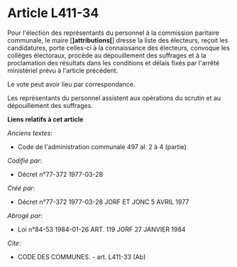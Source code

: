 # Article L411-34

Pour l'élection des représentants du personnel à la commission paritaire communale, le maire [**]attributions[**] dresse la
liste des électeurs, reçoit les candidatures, porte celles-ci à la connaissance des électeurs, convoque les collèges
électoraux, procède au dépouillement des suffrages et à la proclamation des résultats dans les conditions et délais fixés par
l'arrêté ministériel prévu à l'article précédent.

Le vote peut avoir lieu par correspondance.

Les représentants du personnel assistent aux opérations du scrutin et au dépouillement des suffrages.

**Liens relatifs à cet article**

_Anciens textes_:

  - Code de l'administration communale 497 al. 2 à 4 (partie)

_Codifié par_:

  - Décret n°77-372 1977-03-28

_Créé par_:

  - Décret n°77-372 1977-03-28 JORF ET JONC 5 AVRIL 1977

_Abrogé par_:

  - Loi n°84-53 1984-01-26 ART. 119 JORF 27 JANVIER 1984

_Cite_:

  - CODE DES COMMUNES. - art. L411-33 (Ab)
